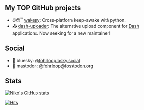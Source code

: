 ## My TOP GitHub projects

- ⏰😴 [wakepy](https://github.com/fohrloop/wakepy): Cross-platform keep-awake with python.
- 📤 [dash-uploader](https://github.com/fohrloop/dash-uploader): The alternative upload component for [Dash](https://plotly.com/dash/) applications. Now seeking for a new maintainer!

## Social

- 🦋 bluesky: [@fohrloop.bsky.social](https://bsky.app/profile/fohrloop.bsky.social)
- 🦣 mastodon: [@fohrloop@fosstodon.org](https://fosstodon.org/@fohrloop)
  
## Stats
[![Niko's GitHub stats](https://github-readme-stats.vercel.app/api?username=fohrloop&show_icons=true)](https://github.com/anuraghazra/github-readme-stats)

[![Hits](https://hits.seeyoufarm.com/api/count/incr/badge.svg?url=https%3A%2F%2Fgithub.com%2Ffohrloop%2F&count_bg=%2379C83D&title_bg=%23555555&icon=github.svg&icon_color=%23E7E7E7&title=hits+today+%2F+all+time&edge_flat=false)](https://hits.seeyoufarm.com)
